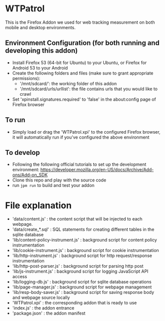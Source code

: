 # WTPatrol
This is the Firefox Addon we used for web tracking measurement on both mobile and desktop environments. 

## Environment Configuration (for both running and developing this addon)
* Install Firefox 53 (64-bit for Ubuntu) to your Ubuntu, or Firefox for Android 53 to your Android
* Create the following folders and files (make sure to grant appropriate permissions):
  * '/mnt/sdcard/': the working folder of this addon
  * '/mnt/sdcard/urls/urllist': the file contains urls that you would like to crawl
* Set 'xpinstall.signatures.required' to 'false' in the about:config page of Firefox browser

## To run
* Simply load or drag the 'WTPatrol.xpi' to the configured Firefox browser, it will automatically run if you've configured the above environment

## To develop
* Following the following official tutorials to set up the development environment:
https://developer.mozilla.org/en-US/docs/Archive/Add-ons/Add-on_SDK
* Clone this repo and play with the source code
* run ``jpm run`` to build and test your addon

# File explanation
* 'data/content.js' : the content script that will be injected to each webpage.
* 'data/create_*.sql' : SQL statements for creating different tables in the sqlite database
* 'lib/content-policy-instrument.js' : background script for content policy instrumentation
* 'lib/cookie-instrument.js' : background script for cookie instrumentation
* 'lib/http-instrument.js' : background script for http request/response instrumentation
* 'lib/http-post-parser.js' : background script for parsing http post
* 'lib/js-instrument.js' : background script for logging JavaScript API access
* 'lib/logging-db.js' : background script for sqlite database operations
* 'lib/page-manager.js' : background script for webpage management
* 'lib/resp-body-saver.js' : background script for saving response body and webpage source locally
* 'WTPatrol.xpi' : the corresponding addon that is ready to use
* 'index.js' : the addon entrance
* 'package.json' : the addon manifest
